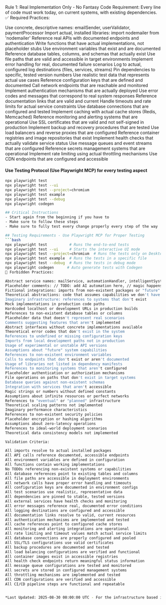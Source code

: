 Rule 1: Real Implementation Only - No Fantasy Code
Requirement: Every line of code must work today, on current systems, with existing dependencies.
✅ Required Practices:

Use concrete, descriptive names: emailSender, userValidator, paymentProcessor
Import actual, installed libraries: import nodemailer from 'nodemailer'
Reference real APIs with documented endpoints and authentication
Write functions that have actual implementations, not placeholder stubs
Use environment variables that exist and are documented
Reference database tables, columns, and schemas that actually exist
Use file paths that are valid and accessible in target environments
Implement error handling for real, documented failure scenarios
Log to actual, configured log destinations (files, services, streams)
Pin dependencies to specific, tested version numbers
Use realistic test data that represents actual use cases
Reference configuration keys that are defined and documented
Call network endpoints that are reachable and monitored
Implement authentication mechanisms that are actually deployed
Use error codes and messages that correspond to real system responses
Reference documentation links that are valid and current
Handle timeouts and rate limits for actual service constraints
Use database connections that are configured and tested
Implement caching with actual cache stores (Redis, Memcached)
Reference monitoring and alerting systems that are operational
Use SSL certificates that are valid and not self-signed in production
Implement backup and recovery procedures that are tested
Use load balancers and reverse proxies that are configured
Reference container registries and image repositories that exist
Implement health checks that actually validate service status
Use message queues and event streams that are configured
Reference secrets management systems that are operational
Implement rate limiting using actual throttling mechanisms
Use CDN endpoints that are configured and accessible

#### Use Testing Protocol (Use Playwright MCP) for every testing aspect
```bash
npx playwright test
npx playwright test --ui
npx playwright test --project=chromium
npx playwright test example
npx playwright test --debug
npx playwright codegen

## Critical Instructions
- Start again from the beginning if you have to
- Make sure to follow these steps
- Make sure to fully test every change properly every step of the way

## Testing Requirements - Use Playwright MCP for Proper Testing
```bash
npx playwright test          # Runs the end-to-end tests
npx playwright test --ui     # Starts the interactive UI mode
npx playwright test --project=chromium  # Runs the tests only on Desktop Chrome
npx playwright test example  # Runs the tests in a specific file
npx playwright test --debug  # Runs the tests in debug mode
npx playwright codegen      # Auto generate tests with Codegen
🚫 Forbidden Practices:

Abstract service names: mailService, automationHandler, intelligentSystem
Placeholder comments: // TODO: add AI automation here, // magic happens
Fictional integrations: imports from non-existent packages or "future" APIs
Theoretical abstractions: code that assumes capabilities we don't have
Imaginary infrastructure: references to systems that don't exist
Mock implementations in production code paths
Hardcoded localhost or development URLs in production builds
References to non-existent database tables or columns
Placeholder data that doesn't represent real scenarios
Comments suggesting features that aren't implemented
Abstract interfaces without concrete implementations available
Theoretical error codes that don't exist in the system
References to undefined or missing configuration keys
Imports from local development paths not in production
Usage of experimental or unstable API versions
Assumptions about "future" system capabilities
References to non-existent environment variables
Calls to endpoints that don't exist or aren't documented
Usage of libraries not listed in dependency manifests
References to monitoring systems that aren't configured
Placeholder authentication or authorization mechanisms
File operations on paths that don't exist in target systems
Database queries against non-existent schemas
Integration with services that aren't accessible
Magic strings or numbers without defined constants
Assumptions about infinite resources or perfect networks
References to "eventual" or "planned" infrastructure
Theoretical scaling patterns not implemented
Imaginary performance characteristics
References to non-existent security policies
Placeholder encryption or hashing algorithms
Assumptions about zero-latency operations
References to ideal-world deployment scenarios
Theoretical data consistency models not implemented

Validation Criteria:

All imports resolve to actual installed packages
All API calls reference documented, accessible endpoints
All environment variables are defined in configuration
All functions contain working implementations
No TODOs referencing non-existent systems or capabilities
All database references point to existing tables and columns
All file paths are accessible in deployment environments
All network calls have proper error handling and timeouts
All configuration keys are documented in environment configs
All test scenarios use realistic, representative data
All dependencies are pinned to stable, tested versions
All external services have health checks and monitoring
All error messages reference real, documented error conditions
All logging destinations are configured and accessible
All documentation links resolve to valid, current resources
All authentication mechanisms are implemented and tested
All cache references point to configured cache stores
All monitoring and alerting integrations are operational
All rate limiting and timeout values match actual service limits
All database connections are properly configured and pooled
All SSL/TLS configurations use valid certificates
All backup procedures are documented and tested
All load balancing configurations are verified and functional
All container images exist in accessible registries
All health check endpoints return meaningful status information
All message queue configurations are tested and monitored
All secrets are stored in configured management systems
All throttling mechanisms are implemented and tested
All CDN configurations are verified and accessible
All CI/CD pipeline steps are functional and repeatable


*Last Updated: 2025-08-30 00:00:00 UTC - For the infrastructure based in /opt/sutazaiapp/
